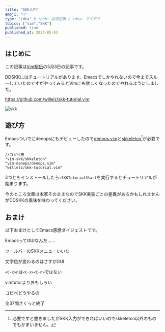 ```yaml
---
title: "SKK入門"
emoji: "🍰"
type: "idea" # tech: 技術記事 / idea: アイデア
topics: ["vim","SKK"]
published: true
published_at: 2023-05-03
---
```

## はじめに
この記事は[Vim駅伝](https://vim-jp.org/ekiden/)の5月3日の記事です。

DDSKKにはチュートリアルがあります。Emacsでしかやれないので今までスルーしていたのですがやってみるとVimにも欲しくなったのでやれるようにしました。

https://github.com/willelz/skk-tutorial.vim

![skk](https://storage.googleapis.com/zenn-user-upload/591c0dd77344-20230502.png)

## 遊び方
Emacsついでにdenopsにもデビューしたので[denops.vim](https://github.com/vim-denops/denops.vim)と[skkeleton](https://github.com/vim-skk/skkeleton)[^1]が必要です。

```
//コピペ用
"vim-skk/skkeleton"
"vim-denops/denops.vim"
"willelz/skk-tutorial.vim"
```

3つともインストールしたら`:SKKTutorialStart`を実行するとチュートリアルが始まります。

今のところ文章は本家そのままなのでSKK実装ごとの差異があるかもしれませんがDDSKKの風味を味わってください。

[^1]:必要ですと書きましたがSKK入力ができればいいのでskkeleton以外のものでもかまいません。

## おまけ

以下おまけとしてEmacs感想ダイジェストです。

EmacsってGUIなんだ……

ツールバーのSKKメニューいいな

文字色が変わるのはさすがGUI

`<C-x>n`は`<C-x><C-n>`ではない

vimtutorよりおもしろい

コピペどうやるの

全37問さくっと終了
